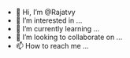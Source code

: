 - 👋 Hi, I’m @Rajatvy
- 👀 I’m interested in ...
- 🌱 I’m currently learning ...
- 💞️ I’m looking to collaborate on ...
- 📫 How to reach me ...

<!---
Rajatvy/Rajatvy is a ✨ special ✨ repository because its `README.md` (this file) appears on your GitHub profile.
You can click the Preview link to take a look at your changes.
--->
